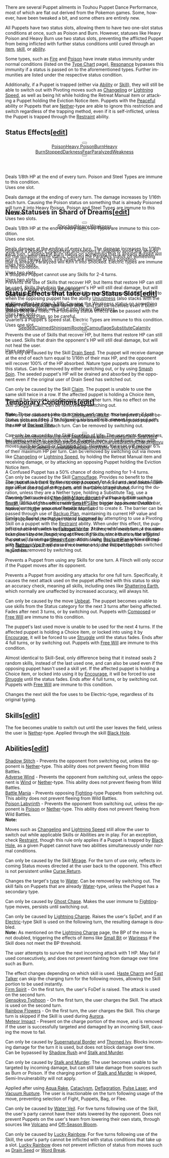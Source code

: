 <div class="mw-content-ltr mw-parser-output" lang="en" dir="ltr"><p>There are several Puppet ailments in Touhou Puppet Dance Performance, most of which are flat out derived from the Pokemon games. Some, however, have been tweaked a bit, and some others are entirely new. 
</p><p>All Puppets have two status slots, allowing them to have two one-slot status conditions at once, such as Poison and Burn. However, statuses like Heavy Poison and Heavy Burn use two status slots, preventing the afflicted Puppet from being inflicted with further status conditions until cured through an <a href="/wiki/Items" title="Items">item</a>, <a href="/wiki/Skills" title="Skills">skill</a>, or <a href="/wiki/Abilities" title="Abilities">ability</a>.
</p><p>Some types, such as <a href="Fire" title="Fire">Fire</a> and <a href="Poison" title="Poison">Poison</a> have innate status immunity under normal conditions (listed on the <a href="/wiki/Type_Chart" title="Type Chart">Type Chart</a> page), <a href="/wiki/Resonance" title="Resonance">Resonance</a> bypasses this immunity if a status is passed on to the aforementioned types. Further immunities are listed under the respective status condition.
</p><p>Additionally, if a Puppet is trapped (either via <a href="Abilities" title="Abilities">Ability</a> or <a href="Skills" title="Skills">Skill</a>), they will still be able to switch out with Pivoting moves such as <a href="/wiki/Changeling" title="Changeling">Changeling</a> or <a href="/wiki/Lightning_Speed" title="Lightning Speed">Lightning Speed</a>, as well as being hit while holding the Retreat Manual item or attacking a Puppet holding the Eviction Notice item. Puppets with the <a href="/wiki/Peaceful" title="Peaceful">Peaceful</a> ability or Puppets that are <a href="/wiki/Nether" title="Nether">Nether</a>-type are able to ignore this restriction and switch regardless of the trapping method, even if it is self-inflicted, unless the Puppet is trapped through the <a href="/wiki/Restraint" title="Restraint">Restraint</a> ability.
</p>
<meta property="mw:PageProp/toc">
<h2><span class="mw-headline" id="Status_Effects">Status Effects</span><span class="mw-editsection"><span class="mw-editsection-bracket">[</span><a href="/wiki/Puppet_Status?action=edit&amp;section=1" title="Edit section: Status Effects"><span>edit</span></a><span class="mw-editsection-bracket">]</span></span></h2>
<div id="tabber-0" class="tabber tabber--live" '=""><header class="tabber__header tabber__header--next-visible"><button class="tabber__header__prev" aria-hidden="true"></button><nav class="tabber__tabs" role="tablist"><a class="tabber__tab" id="tabber-tab-Poison-0" href="#tabber-tabpanel-Poison-0" role="tab" aria-controls="tabber-tabpanel-Poison-0" tabindex="0" aria-selected="true">Poison</a><a class="tabber__tab" id="tabber-tab-Heavy_Poison-0" href="#tabber-tabpanel-Heavy_Poison-0" role="tab" aria-controls="tabber-tabpanel-Heavy_Poison-0" tabindex="-1" aria-selected="false">Heavy Poison</a><a class="tabber__tab" id="tabber-tab-Burn-0" href="#tabber-tabpanel-Burn-0" role="tab" aria-controls="tabber-tabpanel-Burn-0" tabindex="-1" aria-selected="false">Burn</a><a class="tabber__tab" id="tabber-tab-Heavy_Burn-0" href="#tabber-tabpanel-Heavy_Burn-0" role="tab" aria-controls="tabber-tabpanel-Heavy_Burn-0" tabindex="-1" aria-selected="false">Heavy Burn</a><a class="tabber__tab" id="tabber-tab-Stopped-0" href="#tabber-tabpanel-Stopped-0" role="tab" aria-controls="tabber-tabpanel-Stopped-0" tabindex="-1" aria-selected="false">Stopped</a><a class="tabber__tab" id="tabber-tab-Darkness-0" href="#tabber-tabpanel-Darkness-0" role="tab" aria-controls="tabber-tabpanel-Darkness-0" tabindex="-1" aria-selected="false">Darkness</a><a class="tabber__tab" id="tabber-tab-Fear-0" href="#tabber-tabpanel-Fear-0" role="tab" aria-controls="tabber-tabpanel-Fear-0" tabindex="-1" aria-selected="false">Fear</a><a class="tabber__tab" id="tabber-tab-Paralyzed-0" href="#tabber-tabpanel-Paralyzed-0" role="tab" aria-controls="tabber-tabpanel-Paralyzed-0" tabindex="-1" aria-selected="false">Paralyzed</a><a class="tabber__tab" id="tabber-tab-Weakness-0" href="#tabber-tabpanel-Weakness-0" role="tab" aria-controls="tabber-tabpanel-Weakness-0" tabindex="-1" aria-selected="false">Weakness</a></nav><button class="tabber__header__next" aria-hidden="true"></button></header><section class="tabber__section" style="height: 80px;"><article class="tabber__panel" id="tabber-tabpanel-Poison-0" role="tabpanel" tabindex="0" aria-labelledby="tabber-tab-Poison-0"><p>Deals 1/8th HP at the end of every turn. Poison and Steel Types are immune to this condition.
<br>Uses one slot.</p></article>
<article class="tabber__panel" id="tabber-tabpanel-Heavy_Poison-0" role="tabpanel" tabindex="0" aria-labelledby="tabber-tab-Heavy_Poison-0"><p>Deals damage at the ending of every turn. The damage increases by 1/16th each turn. Causing the Poison status on something that is already Poisoned will turn it into Heavy Poison. Poison and Steel Types are immune to this condition.
<br>Uses two slots.</p></article>
<article class="tabber__panel" id="tabber-tabpanel-Burn-0" role="tabpanel" tabindex="0" aria-labelledby="tabber-tab-Burn-0"><p>Deals 1/8th HP at the end of every turn. Fire Types are immune to this condition.
<br>Uses one slot.</p></article>
<article class="tabber__panel" id="tabber-tabpanel-Heavy_Burn-0" role="tabpanel" tabindex="0" aria-labelledby="tabber-tab-Heavy_Burn-0"><p>Deals damage at the ending of every turn. The damage increases by 1/16th each turn. Causing the Burn status on something that is already Burned will turn it into Heavy Burn. Fire Types are immune to this condition.
<br>Uses two slots.</p></article>
<article class="tabber__panel" id="tabber-tabpanel-Stopped-0" role="tabpanel" tabindex="0" aria-labelledby="tabber-tab-Stopped-0"><p>A Stopped Puppet cannot use any Skills for 2-4 turns.
<br>Uses two slots.</p></article>
<article class="tabber__panel" id="tabber-tabpanel-Darkness-0" role="tabpanel" tabindex="0" aria-labelledby="tabber-tab-Darkness-0"><p>Halves a Puppet's Focus Attack stat.
<br>Uses one slot.</p></article>
<article class="tabber__panel" id="tabber-tabpanel-Fear-0" role="tabpanel" tabindex="0" aria-labelledby="tabber-tab-Fear-0"><p>Halves a Puppet's Spread Attack stat.
<br>Uses one slot.</p></article>
<article class="tabber__panel" id="tabber-tabpanel-Paralyzed-0" role="tabpanel" tabindex="0" aria-labelledby="tabber-tab-Paralyzed-0"><p>Quarters a Puppet's Speed stat. Electric Types are immune to this condition.
<br>Uses one slot.</p></article>
<article class="tabber__panel" id="tabber-tabpanel-Weakness-0" role="tabpanel" tabindex="0" aria-labelledby="tabber-tab-Weakness-0"><p>Prevents the use of Skills that recover HP, but Items that restore HP can still be used. Skills that drain the opponent's HP will still deal damage, but will not heal the user.
<br>Uses one slot.</p></article>
</section></div>
<h2><span class="mw-headline" id="New_Statuses_in_Shard_of_Dreams">New Statuses in Shard of Dreams</span><span class="mw-editsection"><span class="mw-editsection-bracket">[</span><a href="/wiki/Puppet_Status?action=edit&amp;section=2" title="Edit section: New Statuses in Shard of Dreams"><span>edit</span></a><span class="mw-editsection-bracket">]</span></span></h2>
<div id="tabber-1" class="tabber tabber--live" '=""><header class="tabber__header"><button class="tabber__header__prev" aria-hidden="true"></button><nav class="tabber__tabs" role="tablist"><a class="tabber__tab" id="tabber-tab-Shocked-1" href="#tabber-tabpanel-Shocked-1" role="tab" aria-controls="tabber-tabpanel-Shocked-1" tabindex="0" aria-selected="true">Shocked</a><a class="tabber__tab" id="tabber-tab-Heavy_Weakness-1" href="#tabber-tabpanel-Heavy_Weakness-1" role="tab" aria-controls="tabber-tabpanel-Heavy_Weakness-1" tabindex="-1" aria-selected="false">Heavy Weakness</a></nav><button class="tabber__header__next" aria-hidden="true"></button></header><section class="tabber__section" style="height: 102px;"><article class="tabber__panel" id="tabber-tabpanel-Shocked-1" role="tabpanel" tabindex="0" aria-labelledby="tabber-tab-Shocked-1"><p>Quarters a Puppet's Speed stat and renders it unable to avoid any attacks for the duration of the status. Causing the Paralysis status on something that is already Paralyzed will turn it into Shocked. Electric types are immune to this condition.
<br>Uses two slots.</p></article>
<article class="tabber__panel" id="tabber-tabpanel-Heavy_Weakness-1" role="tabpanel" tabindex="0" aria-labelledby="tabber-tab-Heavy_Weakness-1"><p>Prevents the use of Skills that recover HP, but Items that restore HP can still be used. Skills that drain the opponent's HP will still deal damage, but will not heal the user. In addition, every skill usage will consume 2 SP, similar to when the opposing puppet has the ability <a href="/wiki/Unjustness" title="Unjustness">Unjustness</a> (also stacks with the abilities effect to drain 3 SP). Causing the Weakness status on something that is already Weak will turn it into Heavy Weakness.
<br>Uses two slots.</p></article>
</section></div>
<h2><span class="mw-headline" id="Status_Effects_that_take_up_no_Status_Slots">Status Effects that take up no Status Slots</span><span class="mw-editsection"><span class="mw-editsection-bracket">[</span><a href="/wiki/Puppet_Status?action=edit&amp;section=3" title="Edit section: Status Effects that take up no Status Slots"><span>edit</span></a><span class="mw-editsection-bracket">]</span></span></h2>
<p><b>Note</b>: These statuses take up no slots, and can be received even if both Status slots are filled. The following status effects <b>can</b> be passed with the use of <a href="/wiki/Backup_Plan" title="Backup Plan">Backup Plan</a>, so be careful.
</p>
<div id="tabber-2" class="tabber tabber--live" '=""><header class="tabber__header tabber__header--next-visible"><button class="tabber__header__prev" aria-hidden="true"></button><nav class="tabber__tabs" role="tablist"><a class="tabber__tab" id="tabber-tab-Seeded-2" href="#tabber-tabpanel-Seeded-2" role="tab" aria-controls="tabber-tabpanel-Seeded-2" tabindex="0" aria-selected="true">Seeded</a><a class="tabber__tab" id="tabber-tab-Claimed-2" href="#tabber-tabpanel-Claimed-2" role="tab" aria-controls="tabber-tabpanel-Claimed-2" tabindex="-1" aria-selected="false">Claimed</a><a class="tabber__tab" id="tabber-tab-Shinigami-2" href="#tabber-tabpanel-Shinigami-2" role="tab" aria-controls="tabber-tabpanel-Shinigami-2" tabindex="-1" aria-selected="false">Shinigami</a><a class="tabber__tab" id="tabber-tab-Rooted-2" href="#tabber-tabpanel-Rooted-2" role="tab" aria-controls="tabber-tabpanel-Rooted-2" tabindex="-1" aria-selected="false">Rooted</a><a class="tabber__tab" id="tabber-tab-Camouflage-2" href="#tabber-tabpanel-Camouflage-2" role="tab" aria-controls="tabber-tabpanel-Camouflage-2" tabindex="-1" aria-selected="false">Camouflage</a><a class="tabber__tab" id="tabber-tab-Substitute-2" href="#tabber-tabpanel-Substitute-2" role="tab" aria-controls="tabber-tabpanel-Substitute-2" tabindex="-1" aria-selected="false">Substitute</a><a class="tabber__tab" id="tabber-tab-Calamity-2" href="#tabber-tabpanel-Calamity-2" role="tab" aria-controls="tabber-tabpanel-Calamity-2" tabindex="-1" aria-selected="false">Calamity</a></nav><button class="tabber__header__next" aria-hidden="true"></button></header><section class="tabber__section" style="height: 124px;"><article class="tabber__panel" id="tabber-tabpanel-Seeded-2" role="tabpanel" tabindex="0" aria-labelledby="tabber-tab-Seeded-2"><p>Can only be caused by the Skill <a href="/wiki/Drain_Seed" title="Drain Seed">Drain Seed</a>. The puppet will receive damage at the end of each turn equal to 1/16th of their max HP, and the opponent will recover 100% of the HP absorbed. Nature type puppets are immune to this status. Can be removed by either switching out, or by using <a href="/wiki/Smash_Spin" title="Smash Spin">Smash Spin</a>. The seeded puppet's HP will be drained and absorbed by the opponent even if the original user of Drain Seed has switched out.</p></article>
<article class="tabber__panel" id="tabber-tabpanel-Claimed-2" role="tabpanel" tabindex="0" aria-labelledby="tabber-tab-Claimed-2"><p>Can only be caused by the Skill <a href="/wiki/Claim" title="Claim">Claim</a>. The puppet is unable to use the same skill twice in a row. If the affected puppet is holding a Choice item, they will be forced to use <a href="/wiki/Struggle" title="Struggle">Struggle</a> every other turn. Has no effect on the skill Struggle itself. Can be removed by switching out.</p></article>
<article class="tabber__panel" id="tabber-tabpanel-Shinigami-2" role="tabpanel" tabindex="0" aria-labelledby="tabber-tab-Shinigami-2"><p>Can only be caused by the Skill <a href="/wiki/Shinigami%27s_Waltz" title="Shinigami's Waltz">Shinigami's Waltz</a>. The targeted puppet becomes possessed by a Shinigami, who drains 1/4 of the targeted puppet's max HP at the end of each turn. Can be removed by switching out.</p></article>
<article class="tabber__panel" id="tabber-tabpanel-Rooted-2" role="tabpanel" tabindex="0" aria-labelledby="tabber-tab-Rooted-2"><p>Can only be caused by the Skill <a href="/wiki/Fountain_of_Life" title="Fountain of Life">Fountain of Life</a>. The user roots themselves, becoming unable to switch via the Puppets menu or be blown away with moves such as <a href="/wiki/Squall" title="Squall">Squall</a> or <a href="/wiki/Charging_Stun" title="Charging Stun">Charging Stun</a>. However, the user will recover 6% of their maximum HP per turn. Can be removed by switching out via moves like <a href="/wiki/Changeling" title="Changeling">Changeling</a> or <a href="/wiki/Lightning_Speed" title="Lightning Speed">Lightning Speed</a>, by holding the Retreat Manual item and receiving damage, or by attacking an opposing Puppet holding the Eviction Notice item.</p></article>
<article class="tabber__panel" id="tabber-tabpanel-Camouflage-2" role="tabpanel" tabindex="0" aria-labelledby="tabber-tab-Camouflage-2"><p>Can only be caused by the Skill <a href="/wiki/Camouflage" title="Camouflage">Camouflage</a>. Provides no benefit to the user, but allows Dark Sphere to skip Accuracy checks and deal double damage when used against Puppets with the Camouflage status.</p></article>
<article class="tabber__panel" id="tabber-tabpanel-Substitute-2" role="tabpanel" tabindex="0" aria-labelledby="tabber-tab-Substitute-2"><p>Can only be caused by the Skill <a href="/wiki/Magic_Barrier" title="Magic Barrier">Magic Barrier</a>. Puts up a barrier using a fourth (25%) of the user's maximum HP. The barrier has its own health bar, equivalent to the amount of health sacrificed to create it. The barrier can be passed through use of <a href="/wiki/Backup_Plan" title="Backup Plan">Backup Plan</a>, maintaining its current HP value and being applied to the Puppet that is switched in.</p></article>
<article class="tabber__panel" id="tabber-tabpanel-Calamity-2" role="tabpanel" tabindex="0" aria-labelledby="tabber-tab-Calamity-2"><p>Inflicted on both sides by <a href="/wiki/Ruinous_Voice" title="Ruinous Voice">Ruinous Voice</a>. At the end of each turn, a counter ticks down by one, beginning at three. If the counter hits zero, the afflicted Puppet will faint regardless of condition. Using <a href="/wiki/Backup_Plan" title="Backup Plan">Backup Plan</a> while inflicted with <a href="/wiki/Ruinous_Voice" title="Ruinous Voice">Ruinous Voice</a> will pass the counter on to the Puppet that has switched in. Can be removed by switching out.</p></article>
</section></div>
<h2><span class="mw-headline" id="Temporary_Conditions">Temporary Conditions</span><span class="mw-editsection"><span class="mw-editsection-bracket">[</span><a href="/wiki/Puppet_Status?action=edit&amp;section=4" title="Edit section: Temporary Conditions"><span>edit</span></a><span class="mw-editsection-bracket">]</span></span></h2>
<p><b>Note</b>: These statuses take up no slots, and can be received even if both Status slots are filled. The following status effects <b>cannot</b> be passed with the use of <a href="/wiki/Backup_Plan" title="Backup Plan">Backup Plan</a>.
</p>
<div id="tabber-3" class="tabber tabber--live" '=""><header class="tabber__header tabber__header--next-visible"><button class="tabber__header__prev" aria-hidden="true"></button><nav class="tabber__tabs" role="tablist"><a class="tabber__tab" id="tabber-tab-Confusion-3" href="#tabber-tabpanel-Confusion-3" role="tab" aria-controls="tabber-tabpanel-Confusion-3" tabindex="0" aria-selected="true">Confusion</a><a class="tabber__tab" id="tabber-tab-Bound-3" href="#tabber-tabpanel-Bound-3" role="tab" aria-controls="tabber-tabpanel-Bound-3" tabindex="-1" aria-selected="false">Bound</a><a class="tabber__tab" id="tabber-tab-Restrained-3" href="#tabber-tabpanel-Restrained-3" role="tab" aria-controls="tabber-tabpanel-Restrained-3" tabindex="-1" aria-selected="false">Restrained</a><a class="tabber__tab" id="tabber-tab-Flinch-3" href="#tabber-tabpanel-Flinch-3" role="tab" aria-controls="tabber-tabpanel-Flinch-3" tabindex="-1" aria-selected="false">Flinch</a><a class="tabber__tab" id="tabber-tab-Stance_Broken-3" href="#tabber-tabpanel-Stance_Broken-3" role="tab" aria-controls="tabber-tabpanel-Stance_Broken-3" tabindex="-1" aria-selected="false">Stance Broken</a><a class="tabber__tab" id="tabber-tab-Upbeat-3" href="#tabber-tabpanel-Upbeat-3" role="tab" aria-controls="tabber-tabpanel-Upbeat-3" tabindex="-1" aria-selected="false">Upbeat</a><a class="tabber__tab" id="tabber-tab-Skill-Seal-3" href="#tabber-tabpanel-Skill-Seal-3" role="tab" aria-controls="tabber-tabpanel-Skill-Seal-3" tabindex="-1" aria-selected="false">Skill-Seal</a><a class="tabber__tab" id="tabber-tab-Word_Break-3" href="#tabber-tabpanel-Word_Break-3" role="tab" aria-controls="tabber-tabpanel-Word_Break-3" tabindex="-1" aria-selected="false">Word Break</a><a class="tabber__tab" id="tabber-tab-Electrified-3" href="#tabber-tabpanel-Electrified-3" role="tab" aria-controls="tabber-tabpanel-Electrified-3" tabindex="-1" aria-selected="false">Electrified</a><a class="tabber__tab" id="tabber-tab-Trapped-3" href="#tabber-tabpanel-Trapped-3" role="tab" aria-controls="tabber-tabpanel-Trapped-3" tabindex="-1" aria-selected="false">Trapped</a><a class="tabber__tab" id="tabber-tab-Mirage-3" href="#tabber-tabpanel-Mirage-3" role="tab" aria-controls="tabber-tabpanel-Mirage-3" tabindex="-1" aria-selected="false">Mirage</a><a class="tabber__tab" id="tabber-tab-Soaked-3" href="#tabber-tabpanel-Soaked-3" role="tab" aria-controls="tabber-tabpanel-Soaked-3" tabindex="-1" aria-selected="false">Soaked</a><a class="tabber__tab" id="tabber-tab-Ghostly-3" href="#tabber-tabpanel-Ghostly-3" role="tab" aria-controls="tabber-tabpanel-Ghostly-3" tabindex="-1" aria-selected="false">Ghostly</a><a class="tabber__tab" id="tabber-tab-Charged-3" href="#tabber-tabpanel-Charged-3" role="tab" aria-controls="tabber-tabpanel-Charged-3" tabindex="-1" aria-selected="false">Charged</a><a class="tabber__tab" id="tabber-tab-Bracing-3" href="#tabber-tabpanel-Bracing-3" role="tab" aria-controls="tabber-tabpanel-Bracing-3" tabindex="-1" aria-selected="false">Bracing</a><a class="tabber__tab" id="tabber-tab-Charging-3" href="#tabber-tabpanel-Charging-3" role="tab" aria-controls="tabber-tabpanel-Charging-3" tabindex="-1" aria-selected="false">Charging</a><a class="tabber__tab" id="tabber-tab-Invulnerable-3" href="#tabber-tabpanel-Invulnerable-3" role="tab" aria-controls="tabber-tabpanel-Invulnerable-3" tabindex="-1" aria-selected="false">Invulnerable</a><a class="tabber__tab" id="tabber-tab-Semi-Invulnerable-3" href="#tabber-tabpanel-Semi-Invulnerable-3" role="tab" aria-controls="tabber-tabpanel-Semi-Invulnerable-3" tabindex="-1" aria-selected="false">Semi-Invulnerable</a><a class="tabber__tab" id="tabber-tab-Recharging-3" href="#tabber-tabpanel-Recharging-3" role="tab" aria-controls="tabber-tabpanel-Recharging-3" tabindex="-1" aria-selected="false">Recharging</a><a class="tabber__tab" id="tabber-tab-Water_Veil-3" href="#tabber-tabpanel-Water_Veil-3" role="tab" aria-controls="tabber-tabpanel-Water_Veil-3" tabindex="-1" aria-selected="false">Water Veil</a><a class="tabber__tab" id="tabber-tab-Lucky_Rainbow-3" href="#tabber-tabpanel-Lucky_Rainbow-3" role="tab" aria-controls="tabber-tabpanel-Lucky_Rainbow-3" tabindex="-1" aria-selected="false">Lucky Rainbow</a></nav><button class="tabber__header__next" aria-hidden="true"></button></header><section class="tabber__section" style="height: 36px;"><article class="tabber__panel" id="tabber-tabpanel-Confusion-3" role="tabpanel" tabindex="0" aria-labelledby="tabber-tab-Confusion-3"><p>A Confused Puppet has a 50% chance of doing nothing for 1-4 turns.</p></article>
<article class="tabber__panel" id="tabber-tabpanel-Bound-3" role="tabpanel" tabindex="0" aria-labelledby="tabber-tab-Bound-3"><p>The puppet is bound by the opposing puppet for 4-5 turns, and takes 1/16th max HP at the end of every turn, and is unable to switch out during the duration, unless they are a Nether type, holding a Substitute Tag, use a Pivoting Skill such as <a href="/wiki/Changeling" title="Changeling">Changeling</a>, forced out by a Phasing Skill such as <a href="/wiki/Squall" title="Squall">Squall</a>, removing the effect with <a href="/wiki/Smash_Spin" title="Smash Spin">Smash Spin</a>, trigger opponents Eviction Notice, or trigger your own Retreat Manual.</p></article>
<article class="tabber__panel" id="tabber-tabpanel-Restrained-3" role="tabpanel" tabindex="0" aria-labelledby="tabber-tab-Restrained-3"><p>Similar to Bound, except is instead triggered by attempting to use a Pivoting Skill on a puppet with the <a href="/wiki/Restraint" title="Restraint">Restraint</a> ability. When under this effect, the puppet is unable to switch out altogether for 2 turns, with exception of the same examples listed in Bound, except Pivoting Skills, since that's what triggers the status, as well as <a href="/wiki/Smash_Spin" title="Smash Spin">Smash Spin</a>.
Additionally, this is the only form of trapping <a href="/wiki/Nether" title="Nether">Nether</a>-type Puppets are not immune to, and will be trapped regardless.</p></article>
<article class="tabber__panel" id="tabber-tabpanel-Flinch-3" role="tabpanel" tabindex="0" aria-labelledby="tabber-tab-Flinch-3"><p>Prevents a Puppet from using any Skills for one turn. A Flinch will only occur if the Puppet moves after its opponent.</p></article>
<article class="tabber__panel" id="tabber-tabpanel-Stance_Broken-3" role="tabpanel" tabindex="0" aria-labelledby="tabber-tab-Stance_Broken-3"><p>Prevents a Puppet from avoiding any attacks for one full turn. Specifically, it causes the next attack used on the puppet affected with this status to skip an accuracy check, meaning all skills, including ones like <a href="/wiki/Shattering_Earth" title="Shattering Earth">Shattering Earth</a>, which normally are unaffected by increased accuracy, will always hit.</p></article>
<article class="tabber__panel" id="tabber-tabpanel-Upbeat-3" role="tabpanel" tabindex="0" aria-labelledby="tabber-tab-Upbeat-3"><p>Can only be caused by the move <a href="/wiki/Upbeat" title="Upbeat">Upbeat</a>. The puppet becomes unable to use skills from the Status category for the next 3 turns after being affected. Fades after next 3 turns, or by switching out. Puppets with <a href="/wiki/Composed" title="Composed">Composed</a> or <a href="/wiki/Free_Will" title="Free Will">Free Will</a> are immune to this condition.</p></article>
<article class="tabber__panel" id="tabber-tabpanel-Skill-Seal-3" role="tabpanel" tabindex="0" aria-labelledby="tabber-tab-Skill-Seal-3"><p>The puppet's last used move is unable to be used for the next 4 turns. If the affected puppet is holding a Choice item, or locked into using it by <a href="/wiki/Encourage" title="Encourage">Encourage</a>, it will be forced to use <a href="/wiki/Struggle" title="Struggle">Struggle</a> until the status fades. Ends after 4 full turns, or by switching out. Puppets with <a href="/wiki/Free_Will" title="Free Will">Free Will</a> are immune to this condition.</p></article>
<article class="tabber__panel" id="tabber-tabpanel-Word_Break-3" role="tabpanel" tabindex="0" aria-labelledby="tabber-tab-Word_Break-3"><p>Almost identical to Skill-Seal, only difference being that it instead seals 2 random skills, instead of the last used one, and can also be used even if the opposing puppet hasn't used a skill yet. If the affected puppet is holding a Choice item, or locked into using it by <a href="/wiki/Encourage" title="Encourage">Encourage</a>, it will be forced to use <a href="/wiki/Struggle" title="Struggle">Struggle</a> until the status fades. Ends after 4 full turns, or by switching out. Puppets with <a href="/wiki/Free_Will" title="Free Will">Free Will</a> are immune to this condition.</p></article>
<article class="tabber__panel" id="tabber-tabpanel-Electrified-3" role="tabpanel" tabindex="0" aria-labelledby="tabber-tab-Electrified-3"><p>Changes the next skill the foe uses to be Electric-type, regardless of its original typing.</p></article>
<article class="tabber__panel" id="tabber-tabpanel-Trapped-3" role="tabpanel" tabindex="0" aria-labelledby="tabber-tab-Trapped-3"><p class="mw-empty-elt"></p><h2><span class="mw-headline" id="Skills">Skills</span><span class="mw-editsection"><span class="mw-editsection-bracket">[</span><a href="/wiki/Puppet_Status?action=edit&amp;section=1" title="Edit section: Skills"><span>edit</span></a><span class="mw-editsection-bracket">]</span></span></h2>
<p>The foe becomes unable to switch out until the user leaves the field, unless the user is <a href="/wiki/Nether" title="Nether">Nether</a>-type. Applied through the skill <a href="/wiki/Black_Hole" title="Black Hole">Black Hole</a>.
</p>
<h2><span class="mw-headline" id="Abilities">Abilities</span><span class="mw-editsection"><span class="mw-editsection-bracket">[</span><a href="/wiki/Puppet_Status?action=edit&amp;section=2" title="Edit section: Abilities"><span>edit</span></a><span class="mw-editsection-bracket">]</span></span></h2>
<p><a href="/wiki/Shadow_Stitch" title="Shadow Stitch">Shadow Stitch</a> - Prevents the opponent from switching out, unless the opponent is <a href="/wiki/Nether" title="Nether">Nether</a>-type. This ability does not prevent fleeing from Wild Battles.<br><a href="/wiki/Adverse_Wind" title="Adverse Wind">Adverse Wind</a> - Prevents the opponent from switching out, unless the opponent is <a href="/wiki/Wind" title="Wind">Wind</a> or <a href="/wiki/Nether" title="Nether">Nether</a>-type. This ability does not prevent fleeing from Wild Battles.<br><a href="/wiki/Battle_Mania" title="Battle Mania">Battle Mania</a> - Prevents opposing <a href="/wiki/Fighting" title="Fighting">Fighting</a>-type Puppets from switching out. This ability does not prevent fleeing from Wild Battles.<br><a href="/wiki/Poison_Labyrinth" title="Poison Labyrinth">Poison Labyrinth</a> - Prevents the opponent from switching out, unless the opponent is <a href="/wiki/Poison" title="Poison">Poison</a> or <a href="/wiki/Nether" title="Nether">Nether</a>-type. This ability does not prevent fleeing from Wild Battles.
<br><b>Note:</b>
</p>
Moves such as <a href="/wiki/Changeling" title="Changeling">Changeling</a> and <a href="/wiki/Lightning_Speed" title="Lightning Speed">Lightning Speed</a> still allow the user to switch out while applicable Skills or Abilities are in play. For an exception, check <a href="/wiki/Restraint" title="Restraint">Restraint</a>, though this rule only applies if a Puppet is trapped by <a href="/wiki/Black_Hole" title="Black Hole">Black Hole</a>, as a given Puppet cannot have two abilities simultaneously under normal conditions.<p class="mw-empty-elt"></p></article>
<article class="tabber__panel" id="tabber-tabpanel-Mirage-3" role="tabpanel" tabindex="0" aria-labelledby="tabber-tab-Mirage-3"><p>Can only be caused by the Skill <a href="/wiki/Mirage" title="Mirage">Mirage</a>. For the turn of use only, reflects incoming Status moves directed at the user back to the opponent. This effect is not persistent unlike <a href="/wiki/Curse_Return" title="Curse Return">Curse Return</a>.</p></article>
<article class="tabber__panel" id="tabber-tabpanel-Soaked-3" role="tabpanel" tabindex="0" aria-labelledby="tabber-tab-Soaked-3"><p>Changes the target's <a href="/wiki/Type_Chart" title="Type Chart">type</a> to <a href="/wiki/Water" title="Water">Water</a>. Can be removed by switching out. The skill fails on Puppets that are already <a href="/wiki/Water" title="Water">Water</a>-type, unless the Puppet has a secondary type.</p></article>
<article class="tabber__panel" id="tabber-tabpanel-Ghostly-3" role="tabpanel" tabindex="0" aria-labelledby="tabber-tab-Ghostly-3"><p>Can only be caused by <a href="/wiki/Ghost_Chase" title="Ghost Chase">Ghost Chase</a>. Makes the user immune to <a href="/wiki/Fighting" title="Fighting">Fighting</a>-type moves, persists until switching out.</p></article>
<article class="tabber__panel" id="tabber-tabpanel-Charged-3" role="tabpanel" tabindex="0" aria-labelledby="tabber-tab-Charged-3"><p>Can only be caused by <a href="/wiki/Lightning_Charge" title="Lightning Charge">Lightning Charge</a>. Raises the user's SpDef, and if an <a href="/wiki/Electric" title="Electric">Electric</a>-type Skill is used on the following turn, the resulting damage is doubled.
<br><b>Note:</b>
As mentioned on the <a href="/wiki/Lightning_Charge" title="Lightning Charge">Lightning Charge</a> page, the BP of the move is not doubled, triggering the effects of items like <a href="/wiki/Small_Bit" title="Small Bit">Small Bit</a> or <a href="/wiki/Wariness" title="Wariness">Wariness</a> if the Skill does not meet the BP threshold.</p></article>
<article class="tabber__panel" id="tabber-tabpanel-Bracing-3" role="tabpanel" tabindex="0" aria-labelledby="tabber-tab-Bracing-3"><p>The user attempts to survive the next incoming attack with 1 HP. May fail if used consecutively, and does not prevent fainting from damage over time such as Burn.</p></article>
<article class="tabber__panel" id="tabber-tabpanel-Charging-3" role="tabpanel" tabindex="0" aria-labelledby="tabber-tab-Charging-3"><p>The effect changes depending on which skill is used. <a href="/wiki/Items" title="Items">Haste Charm</a> and <a href="/wiki/Fast_Talker" title="Fast Talker">Fast Talker</a> can skip the charging turn for the following moves, allowing the Skill portion to be used instantly.
<br><a href="/wiki/Firm_Spirit" title="Firm Spirit">Firm Spirit</a> - On the first turn, the user's FoDef is raised. The attack is used on the second turn.
<br><a href="/wiki/Gensokyo_Typhoon" title="Gensokyo Typhoon">Gensokyo Typhoon</a> - On the first turn, the user charges the Skill. The attack is used on the second turn.
<br><a href="/wiki/Rainbow_Flowers" title="Rainbow Flowers">Rainbow Flowers</a> - On the first turn, the user charges the Skill. This charge turn is skipped if the Skill is used during <a href="/wiki/Weather" class="mw-redirect" title="Weather">Aurora</a>.
<br><a href="/wiki/Meteor_Impact" title="Meteor Impact">Meteor Impact</a> - Present on the charge portion of the move, and is removed if the user is successfully targeted and damaged by an incoming Skill, causing the move to fail.</p></article>
<article class="tabber__panel" id="tabber-tabpanel-Invulnerable-3" role="tabpanel" tabindex="0" aria-labelledby="tabber-tab-Invulnerable-3"><p>Can only be caused by <a href="/wiki/Supernatural_Border" title="Supernatural Border">Supernatural Border</a> and <a href="/wiki/Thorned_Ivy" title="Thorned Ivy">Thorned Ivy</a>. Blocks incoming damage for the turn it is used, but does not block damage over time. Can be bypassed by <a href="/wiki/Shadow_Rush" title="Shadow Rush">Shadow Rush</a> and <a href="/wiki/Stalk_and_Murder" title="Stalk and Murder">Stalk and Murder</a>.</p></article>
<article class="tabber__panel" id="tabber-tabpanel-Semi-Invulnerable-3" role="tabpanel" tabindex="0" aria-labelledby="tabber-tab-Semi-Invulnerable-3"><p>Can only be caused by <a href="/wiki/Stalk_and_Murder" title="Stalk and Murder">Stalk and Murder</a>. The user becomes unable to be targeted by incoming damage, but can still take damage from sources such as Burn or Poison. If the charging portion of <a href="/wiki/Stalk_and_Murder" title="Stalk and Murder">Stalk and Murder</a> is skipped, Semi-Invulnerability will not apply.</p></article>
<article class="tabber__panel" id="tabber-tabpanel-Recharging-3" role="tabpanel" tabindex="0" aria-labelledby="tabber-tab-Recharging-3"><p>Applied after using <a href="/wiki/Aqua_Rake" title="Aqua Rake">Aqua Rake</a>, <a href="/wiki/Cataclysm" title="Cataclysm">Cataclysm</a>, <a href="/wiki/Deflagration" title="Deflagration">Deflagration</a>, <a href="/wiki/Pulse_Laser" title="Pulse Laser">Pulse Laser</a>, and <a href="/wiki/Vacuum_Rupture" title="Vacuum Rupture">Vacuum Rupture</a>. The user is inactionable on the turn following usage of the move, preventing selection of Fight, Puppets, Bag, or Flee.</p></article>
<article class="tabber__panel" id="tabber-tabpanel-Water_Veil-3" role="tabpanel" tabindex="0" aria-labelledby="tabber-tab-Water_Veil-3"><p>Can only be caused by <a href="/wiki/Water_Veil?action=edit&amp;redlink=1" class="new" title="Water Veil (page does not exist)">Water Veil</a>. For five turns following use of the Skill, the user's party cannot have their stats lowered by the opponent. Does not prevent Puppets on the user's team from lowering their own stats, through sources like <a href="/wiki/Volcano" title="Volcano">Volcano</a> and <a href="/wiki/Off-Season_Bloom" title="Off-Season Bloom">Off-Season Bloom</a>.</p></article>
<article class="tabber__panel" id="tabber-tabpanel-Lucky_Rainbow-3" role="tabpanel" tabindex="0" aria-labelledby="tabber-tab-Lucky_Rainbow-3"><p>Can only be caused by <a href="/wiki/Lucky_Rainbow" title="Lucky Rainbow">Lucky Rainbow</a>. For five turns following use of the Skill, the user's party cannot be inflicted with status conditions that take up a slot. <a href="/wiki/Lucky_Rainbow" title="Lucky Rainbow">Lucky Rainbow</a> does not prevent infliction of status from moves such as <a href="/wiki/Drain_Seed" title="Drain Seed">Drain Seed</a> or <a href="/wiki/Word_Break" title="Word Break">Word Break</a>.</p></article>
</section></div>
<!-- 
NewPP limit report
Parsed by mw183
Cached time: 20250101184345
Cache expiry: 1296000
Reduced expiry: false
Complications: [show‐toc]
CPU time usage: 0.050 seconds
Real time usage: 0.052 seconds
Preprocessor visited node count: 90/1000000
Post‐expand include size: 0/2097152 bytes
Template argument size: 0/2097152 bytes
Highest expansion depth: 3/100
Expensive parser function count: 0/99
Unstrip recursion depth: 0/20
Unstrip post‐expand size: 24637/5000000 bytes
-->
<!--
Transclusion expansion time report (%,ms,calls,template)
100.00%    0.000      1 -total
-->

<!-- Saved in parser cache with key tpdpwiki:pcache:idhash:3506-0!canonical and timestamp 20250101184345 and revision id 4873. Rendering was triggered because: page-view
 -->
</div>


